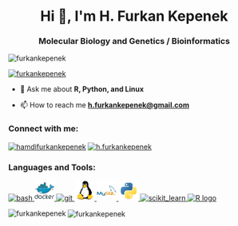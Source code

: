 <h1 align="center">Hi 👋, I'm H. Furkan Kepenek</h1>
<h3 align="center">Molecular Biology and Genetics / Bioinformatics</h3>

<p align="left"> <img src="https://komarev.com/ghpvc/?username=furkankepenek&label=Profile%20views&color=0e75b6&style=flat" alt="furkankepenek" /> </p>

<p align="left"> <a href="https://github.com/ryo-ma/github-profile-trophy"><img src="https://github-profile-trophy.vercel.app/?username=furkankepenek" alt="furkankepenek" /></a> </p>

- 💬 Ask me about **R, Python, and Linux**

- 📫 How to reach me **h.furkankepenek@gmail.com**

<h3 align="left">Connect with me:</h3>
<p align="left">
<a href="https://linkedin.com/in/furkankepenek" target="blank"><img align="center" src="https://raw.githubusercontent.com/rahuldkjain/github-profile-readme-generator/master/src/images/icons/Social/linked-in-alt.svg" alt="hamdifurkankepenek" height="30" width="40" /></a>
<a href="https://instagram.com/h.furkankepenek" target="blank"><img align="center" src="https://raw.githubusercontent.com/rahuldkjain/github-profile-readme-generator/master/src/images/icons/Social/instagram.svg" alt="h.furkankepenek" height="30" width="40" /></a>
</p>

<h3 align="left">Languages and Tools:</h3>
<p align="left"> <a href="https://www.gnu.org/software/bash/" target="_blank" rel="noreferrer"> <img src="https://www.vectorlogo.zone/logos/gnu_bash/gnu_bash-icon.svg" alt="bash" width="40" height="40"/> </a> <a href="https://www.docker.com/" target="_blank" rel="noreferrer"> <img src="https://raw.githubusercontent.com/devicons/devicon/master/icons/docker/docker-original-wordmark.svg" alt="docker" width="40" height="40"/> </a> <a href="https://git-scm.com/" target="_blank" rel="noreferrer"> <img src="https://www.vectorlogo.zone/logos/git-scm/git-scm-icon.svg" alt="git" width="40" height="40"/> </a> <a href="https://www.linux.org/" target="_blank" rel="noreferrer"> <img src="https://raw.githubusercontent.com/devicons/devicon/master/icons/linux/linux-original.svg" alt="linux" width="40" height="40"/> </a> <a href="https://www.mysql.com/" target="_blank" rel="noreferrer"> <img src="https://raw.githubusercontent.com/devicons/devicon/master/icons/mysql/mysql-original-wordmark.svg" alt="mysql" width="40" height="40"/> </a> <a href="https://www.python.org" target="_blank" rel="noreferrer"> <img src="https://raw.githubusercontent.com/devicons/devicon/master/icons/python/python-original.svg" alt="python" width="40" height="40"/> </a> <a href="https://scikit-learn.org/" target="_blank" rel="noreferrer"> <img src="https://upload.wikimedia.org/wikipedia/commons/0/05/Scikit_learn_logo_small.svg" alt="scikit_learn" width="40" height="40"/> </a> <a title="Hadley Wickham and others at RStudio, CC BY-SA 4.0 &lt;https://creativecommons.org/licenses/by-sa/4.0&gt;, via Wikimedia Commons" href="https://www.r-project.org"> <img width="40" height="40" alt="R logo" src="https://upload.wikimedia.org/wikipedia/commons/thumb/1/1b/R_logo.svg/512px-R_logo.svg.png"> </a> </p>

<p><img align="left" src="https://github-readme-stats.vercel.app/api/top-langs?username=furkankepenek&show_icons=true&locale=en&layout=compact" alt="furkankepenek" /></p>

<p>&nbsp;<img align="center" src="https://github-readme-stats.vercel.app/api?username=furkankepenek&show_icons=true&locale=en" alt="furkankepenek" /></p>



